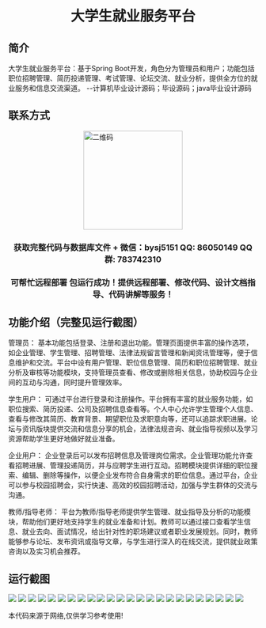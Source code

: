 <p><h1 align="center">大学生就业服务平台</h1></p>

## 简介
大学生就业服务平台：基于Spring Boot开发，角色分为管理员和用户；功能包括职位招聘管理、简历投递管理、考试管理、论坛交流、就业分析，提供全方位的就业服务和信息交流渠道。    --计算机毕业设计源码；毕设源码；java毕业设计源码


## 联系方式
<img src="https://bs-1329754181.cos.ap-shanghai.myqcloud.com/wx.jpg" alt="二维码" style="display: block; margin: 0 auto;" width="200px">
<p><h3 align="center">获取完整代码与数据库文件 + 微信：bysj5151 QQ: 86050149 QQ群: 783742310</h3></p>
<p><h3 align="center">可帮忙远程部署 包运行成功！提供远程部署、修改代码、设计文档指导、代码讲解等服务！</h3></p>

## 功能介绍（完整见运行截图）
管理员： 基本功能包括登录、注册和退出功能。管理页面提供丰富的操作选项，如企业管理、学生管理、招聘管理、法律法规留言管理和新闻资讯管理等，便于信息维护和交流。平台中设有用户管理、职位信息管理、简历和职位招聘管理、就业分析及审核等功能模块，支持管理员查看、修改或删除相关信息，协助校园与企业间的互动与沟通，同时提升管理效率。

学生用户： 可通过平台进行登录和注册操作。平台拥有丰富的就业服务功能，如职位搜索、简历投递、公司及招聘信息查看等。个人中心允许学生管理个人信息、查看与修改其简历、教育背景、期望职位及求职意向等，还可以追踪求职进展。论坛与资讯版块提供交流和信息分享的机会，法律法规咨询、就业指导视频以及学习资源帮助学生更好地做好就业准备。

企业用户： 企业登录后可以发布招聘信息及管理岗位需求。企业管理功能允许查看招聘进展、管理投递简历，并与应聘学生进行互动。招聘模块提供详细的职位搜索、编辑、删除等操作，以便企业发布符合自身需求的职位信息。通过平台，企业可以参与校园招聘会，实行快速、高效的校园招聘活动，加强与学生群体的交流与沟通。

教师/指导老师： 平台为教师/指导老师提供学生管理、就业指导及分析的功能模块，帮助他们更好地支持学生的就业准备和计划。教师可以通过接口查看学生信息、就业去向、面试情况，给出针对性的职场建议或者职业发展规划。同时，教师能够参与论坛、发布资讯或指导文章，与学生进行深入的在线交流，提供就业政策咨询以及实习机会推荐。


## 运行截图
![](https://bs-1329754181.cos.ap-shanghai.myqcloud.com/spring/CollegeJobServicePlatform/img/001.jpg)
![](https://bs-1329754181.cos.ap-shanghai.myqcloud.com/spring/CollegeJobServicePlatform/img/002.jpg)
![](https://bs-1329754181.cos.ap-shanghai.myqcloud.com/spring/CollegeJobServicePlatform/img/003.jpg)
![](https://bs-1329754181.cos.ap-shanghai.myqcloud.com/spring/CollegeJobServicePlatform/img/004.jpg)
![](https://bs-1329754181.cos.ap-shanghai.myqcloud.com/spring/CollegeJobServicePlatform/img/005.jpg)
![](https://bs-1329754181.cos.ap-shanghai.myqcloud.com/spring/CollegeJobServicePlatform/img/006.jpg)
![](https://bs-1329754181.cos.ap-shanghai.myqcloud.com/spring/CollegeJobServicePlatform/img/007.jpg)
![](https://bs-1329754181.cos.ap-shanghai.myqcloud.com/spring/CollegeJobServicePlatform/img/008.jpg)
![](https://bs-1329754181.cos.ap-shanghai.myqcloud.com/spring/CollegeJobServicePlatform/img/009.jpg)
![](https://bs-1329754181.cos.ap-shanghai.myqcloud.com/spring/CollegeJobServicePlatform/img/010.jpg)
![](https://bs-1329754181.cos.ap-shanghai.myqcloud.com/spring/CollegeJobServicePlatform/img/011.jpg)
![](https://bs-1329754181.cos.ap-shanghai.myqcloud.com/spring/CollegeJobServicePlatform/img/012.jpg)
![](https://bs-1329754181.cos.ap-shanghai.myqcloud.com/spring/CollegeJobServicePlatform/img/013.jpg)
![](https://bs-1329754181.cos.ap-shanghai.myqcloud.com/spring/CollegeJobServicePlatform/img/014.jpg)
![](https://bs-1329754181.cos.ap-shanghai.myqcloud.com/spring/CollegeJobServicePlatform/img/015.jpg)
![](https://bs-1329754181.cos.ap-shanghai.myqcloud.com/spring/CollegeJobServicePlatform/img/016.jpg)
![](https://bs-1329754181.cos.ap-shanghai.myqcloud.com/spring/CollegeJobServicePlatform/img/017.jpg)
![](https://bs-1329754181.cos.ap-shanghai.myqcloud.com/spring/CollegeJobServicePlatform/img/018.jpg)
![](https://bs-1329754181.cos.ap-shanghai.myqcloud.com/spring/CollegeJobServicePlatform/img/019.jpg)
![](https://bs-1329754181.cos.ap-shanghai.myqcloud.com/spring/CollegeJobServicePlatform/img/020.jpg)
![](https://bs-1329754181.cos.ap-shanghai.myqcloud.com/spring/CollegeJobServicePlatform/img/021.jpg)
![](https://bs-1329754181.cos.ap-shanghai.myqcloud.com/spring/CollegeJobServicePlatform/img/022.jpg)
![](https://bs-1329754181.cos.ap-shanghai.myqcloud.com/spring/CollegeJobServicePlatform/img/023.jpg)
![](https://bs-1329754181.cos.ap-shanghai.myqcloud.com/spring/CollegeJobServicePlatform/img/024.jpg)

<p>本代码来源于网络,仅供学习参考使用!</p>

